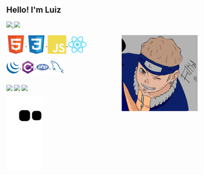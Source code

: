## Hello! I'm Luiz 
<div align="left">
  <a href="https://github.com/luizlopes12">
  <img height="180em" src="https://github-readme-stats.vercel.app/api?username=luizlopes12&show_icons=true&theme=dracula&include_all_commits=true&count_private=true"/>
  <img height="180em" src="https://github-readme-stats.vercel.app/api/top-langs/?username=luizlopes12&layout=compact&langs_count=7&theme=dracula"/>
</div>
<div style="display: inline_block"><br>
  <img align="center" alt="Luiz-HTML" height="50" src="https://raw.githubusercontent.com/devicons/devicon/master/icons/html5/html5-original.svg">
  <img align="center" alt="Luiz-CSS" height="50" src="https://raw.githubusercontent.com/devicons/devicon/master/icons/css3/css3-original.svg">
  <img align="center" alt="Luiz-Js" height="50" src="https://raw.githubusercontent.com/devicons/devicon/master/icons/javascript/javascript-plain.svg">
  <img align="center" alt="Luiz-React" height="50" src="https://raw.githubusercontent.com/devicons/devicon/master/icons/react/react-original.svg">
  <img align="right" alt="Luiz-anime" height="200" src="./euanime.jpeg">
  
</div>
  <div style="display: inline_block"><br>
  <img align="center" alt="Luiz-Js" height="35" src="https://raw.githubusercontent.com/devicons/devicon/master/icons/jquery/jquery-plain.svg">
  <img align="center" alt="Luiz-C#" height="35" src="https://raw.githubusercontent.com/devicons/devicon/master/icons/csharp/csharp-original.svg">
  <img align="center" alt="Luiz-php" height="35" src="https://raw.githubusercontent.com/devicons/devicon/master/icons/php/php-plain.svg">
  <img align="center" alt="Luiz-mysql" height="35" src="https://raw.githubusercontent.com/devicons/devicon/master/icons/mysql/mysql-plain.svg">
  
</div>
  
##
   
<div> 
  <a href="https://www.instagram.com/confuzzo/" target="_blank"><img src="https://img.shields.io/badge/-Instagram-%23E4405F?style=for-the-badge&logo=instagram&logoColor=white" target="_blank"></a> 
  <a href="https://www.linkedin.com/in/luiz-lopes-30b512218/" target="_blank"><img src="https://img.shields.io/badge/-LinkedIn-%230077B5?style=for-the-badge&logo=linkedin&logoColor=white" target="_blank"></a> 
  <a href="https://twitter.com/Luizlopes24" target="_blank"><img src="https://img.shields.io/badge/-Twitter-%230077B5?style=for-the-badge&logo=twitter&logoColor=white" target="_blank"></a> 
  
  
  
  ![Snake animation](https://github.com/luizlopes12/luizlopes12/blob/output/github-contribution-grid-snake.svg)
 
</div>
